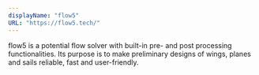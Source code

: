 ```yaml
---
displayName: "flow5"
URL: "https://flow5.tech/"
---
```


flow5 is a potential flow solver with built-in pre- and post processing functionalities. Its purpose is to make preliminary designs of wings, planes and sails reliable, fast and user-friendly.